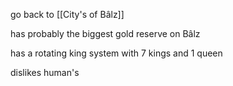 go back to [[City's of Bâlz]]

has probably the biggest gold reserve on Bâlz

has a rotating king system with 7 kings and 1 queen 

dislikes human's